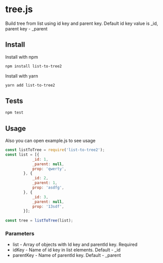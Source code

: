 # tree.js
Build tree from list using id key and parent key. Default id key value is \_id, parent key - \_parent

## Install
Install with npm
```bash
npm install list-to-tree2
```
Install with yarn
```bash
yarn add list-to-tree2
```
## Tests
```bash
npm test
```
## Usage
Also you can open example.js to see usage
```javascript
const listToTree = require('list-to-tree2');
const list = [{
			_id: 1,
			_parent: null,
			prop: 'qwerty',
		}, {
			_id: 2,
			_parent: 1,
			prop: 'asdfg',
		}, {
			_id: 3,
			_parent: null,
			prop: '13sdf',
		}];
    
const tree = listToTree(list);
```
### Parameters
- list - Array of objects with Id key and parentId key. Required
- idKey - Name of id key in list elements. Default - \_id
- parentKey - Name of parentId key. Default  - \_parent

